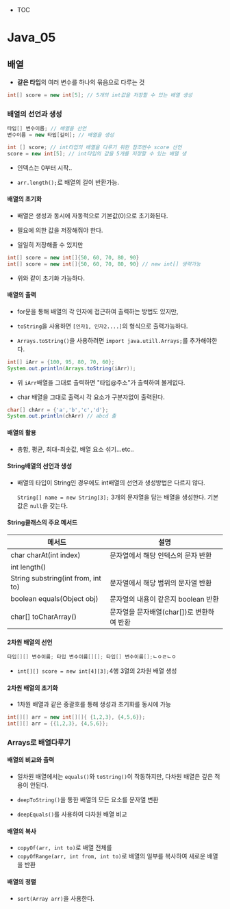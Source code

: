 - TOC

# Java_05

## 배열

- **같은 타입**의 여러 변수를 하나의 묶음으로 다루는 것

```java
int[] score = new int[5]; // 5개의 int값을 저장할 수 있는 배열 생성
```

### 배열의 선언과 생성

```java
타입[] 변수이름; // 배열을 선언
변수이름 = new 타입[길이]; // 배열을 생성

int [] score; // int타입의 배열을 다루기 위한 참조변수 score 선언
score = new int[5]; // int타입의 값을 5개를 저장할 수 있는 배열 생
```

- 인덱스는 0부터 시작..

- `arr.length();`로 배열의 길이 반환가능.

#### 배열의 초기화

- 배열은 생성과 동시에 자동적으로 기본값(0)으로 초기화된다.

- 필요에 의한 값을 저장해줘야 한다.

- 일일히 저장해줄 수 있지만

```java
int[] score = new int[]{50, 60, 70, 80, 90}
int[] score = new int[]{50, 60, 70, 80, 90} // new int[] 생략가능
```

- 위와 같이 초기화 가능하다.

#### 배열의 출력

- for문을 통해 배열의 각 인자에 접근하여 출력하는 방법도 있지만,

- `toString`을 사용하면 `[인자1, 인자2....]`의 형식으로 출력가능하다.

- `Arrays.toString()`을 사용하려면 `import java.utill.Arrays;`를 추가해야한다.

```java
int[] iArr = {100, 95, 80, 70, 60};
System.out.println(Arrays.toString(iArr));
```

- 위 `iArr`배열을 그대로 출력하면 "타입@주소"가 출력하여 볼게없다.

- char 배열을 그대로 출력시 각 요소가 구분자없이 출력된다.

```java
char[] chArr = {'a','b','c','d'};
System.out.println(chArr) // abcd 출
```

#### 배열의 활용

- 총합, 평균, 최대-최솟값, 배열 요소 섞기...etc..

#### String배열의 선언과 생성

- 배열의 타입이 String인 경우에도  int배열의 선언과 생성방법은 다르지 않다.
  
  `String[] name = new String[3];` 3개의 문자열을 담는 배열을 생성한다. 기본값은 `null`을 갖는다. 

#### String클래스의 주요 메서드

| 메서드                                | 설명                         |
| ---------------------------------- | -------------------------- |
| char charAt(int index)             | 문자열에서 해당 인덱스의 문자 반환        |
| int length()                       |                            |
| String substring(int from, int to) | 문자열에서 해당 범위의 문자열 반환        |
| boolean equals(Object obj)         | 문자열의 내용이 같은지 boolean 반환    |
| char[] toCharArray()               | 문자열을 문자배열(char[])로 변환하여 반환 |

#### 2차원 배열의 선언

```java
타입[][] 변수이름; 타입 변수이름[][]; 타입[] 변수이름[];ㄴㅇㄹㄴㅇ
```

- `int[][] score = new int[4][3];`4행 3열의 2차원 배열 생성

#### 2차원 배열의 초기화

- 1차원 배열과 같은 중괄호를 통해 생성과 초기화를 동시에 가능

```java
int[][] arr = new int[][]{ {1,2,3}, {4,5,6}};
int[][] arr = {{1,2,3}, {4,5,6}}; 
```

### Arrays로 배열다루기

#### 배열의 비교와 출력

- 일차원 배열에서는 `equals()`와 `toString()`이 작동하지만, 다차원 배열은 깊은 적용이 안된다.

- `deepToString()`을 통한 배열의 모든 요소를 문자열 변환

- `deepEquals()`를 사용하여 다차원 배열 비교

#### 배열의 복사

- `copyOf(arr, int to)`로 배열 전체를
- `copyOfRange(arr, int from, int to)`로 배열의 일부를 복사하여 새로운 배열을 반환

#### 배열의 정렬

- `sort(Array arr)`을 사용한다.

# 
